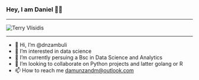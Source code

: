 ### Hey, I am Daniel 👋😊
***
![Terry Vlisidis]("https://unsplash.com/@vlisidis?utm_content=creditCopyText&utm_medium=referral&utm_source=unsplash")
___


- 👋 Hi, I’m @dnzambuli
- 👀 I’m interested in data science
- 🌱 I’m currently persuing a Bsc in Data Science and Analytics
- 💞️ I’m looking to collaborate on Python projects and latter golang or R
- 📫 How to reach me damunzandm@outlook.com

<!---
dnzambuli/dnzambuli is a ✨ special ✨ repository because its `README.md` (this file) appears on your GitHub profile.
You can click the Preview link to take a look at your changes.
--->
